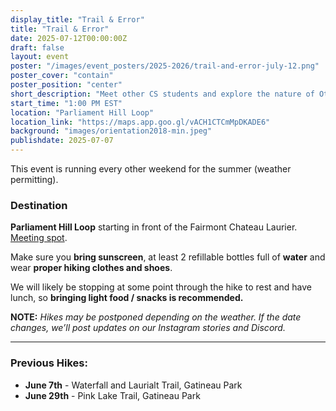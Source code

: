```yaml
---
display_title: "Trail & Error"
title: "Trail & Error"
date: 2025-07-12T00:00:00Z
draft: false
layout: event
poster: "/images/event_posters/2025-2026/trail-and-error-july-12.png"
poster_cover: "contain"
poster_position: "center"
short_description: "Meet other CS students and explore the nature of Ottawa-Gatineau!"
start_time: "1:00 PM EST"
location: "Parliament Hill Loop"
location_link: "https://maps.app.goo.gl/vACH1CTCmMpDKADE6"
background: "images/orientation2018-min.jpeg"
publishdate: 2025-07-07
---
```

This event is running every other weekend for the summer (weather permitting).
### Destination
**Parliament Hill Loop** starting in front of the Fairmont Chateau Laurier.
[Meeting spot](https://maps.app.goo.gl/vACH1CTCmMpDKADE6).

Make sure you **bring sunscreen**, at least 2 refillable bottles full of **water** and wear **proper hiking clothes and shoes**.

We will likely be stopping at some point through the hike to rest and have lunch, so **bringing light food / snacks is recommended.**

**NOTE:** *Hikes may be postponed depending on the weather. If the date changes, we’ll post updates on our Instagram stories and Discord.*

---

### Previous Hikes:
- **June 7th** - Waterfall and Laurialt Trail, Gatineau Park
- **June 29th** - Pink Lake Trail, Gatineau Park
